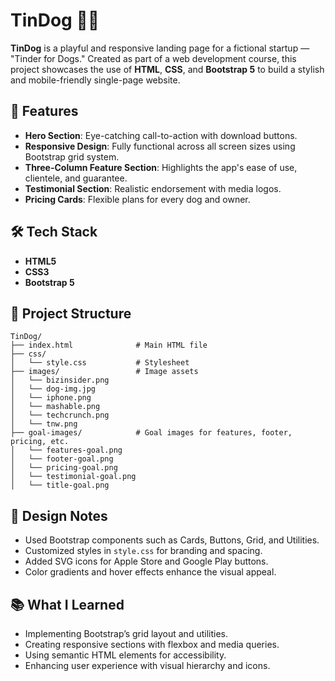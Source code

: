 # TinDog 🐶📱

**TinDog** is a playful and responsive landing page for a fictional startup — "Tinder for Dogs." Created as part of a web development course, this project showcases the use of **HTML**, **CSS**, and **Bootstrap 5** to build a stylish and mobile-friendly single-page website.

## 🚀 Features

- **Hero Section**: Eye-catching call-to-action with download buttons.
- **Responsive Design**: Fully functional across all screen sizes using Bootstrap grid system.
- **Three-Column Feature Section**: Highlights the app's ease of use, clientele, and guarantee.
- **Testimonial Section**: Realistic endorsement with media logos.
- **Pricing Cards**: Flexible plans for every dog and owner.

## 🛠️ Tech Stack

- **HTML5**
- **CSS3**
- **Bootstrap 5**

## 📁 Project Structure
```
TinDog/
├── index.html              # Main HTML file
├── css/
│   └── style.css           # Stylesheet
├── images/                 # Image assets
│   └── bizinsider.png
│   └── dog-img.jpg
│   └── iphone.png
│   └── mashable.png
│   └── techcrunch.png
│   └── tnw.png
├── goal-images/            # Goal images for features, footer, pricing, etc.
│   └── features-goal.png
│   └── footer-goal.png
│   └── pricing-goal.png
│   └── testimonial-goal.png
│   └── title-goal.png
```
## 🎨 Design Notes

- Used Bootstrap components such as Cards, Buttons, Grid, and Utilities.
- Customized styles in `style.css` for branding and spacing.
- Added SVG icons for Apple Store and Google Play buttons.
- Color gradients and hover effects enhance the visual appeal.

## 📚 What I Learned

- Implementing Bootstrap’s grid layout and utilities.
- Creating responsive sections with flexbox and media queries.
- Using semantic HTML elements for accessibility.
- Enhancing user experience with visual hierarchy and icons.